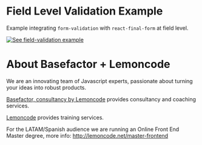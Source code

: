 # Field Level Validation Example

Example integrating `form-validation` with `react-final-form` at field level.

[![See field-validation example](https://codesandbox.io/static/img/play-codesandbox.svg)](https://codesandbox.io/s/github/lemoncode/form-validation/tree/master/examples/react-final-form/ts/field-validation?fontsize=14)


# About Basefactor + Lemoncode

We are an innovating team of Javascript experts, passionate about turning your ideas into robust products.

[Basefactor, consultancy by Lemoncode](http://www.basefactor.com) provides consultancy and coaching services.

[Lemoncode](http://lemoncode.net/services/en/#en-home) provides training services.

For the LATAM/Spanish audience we are running an Online Front End Master degree, more info: http://lemoncode.net/master-frontend
